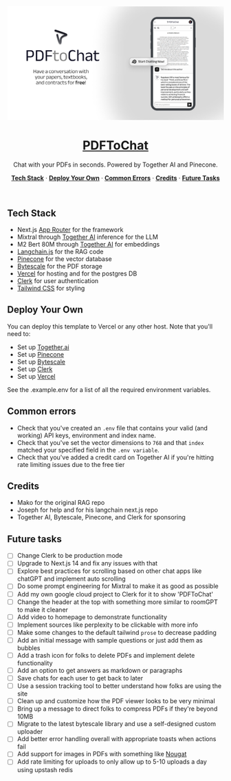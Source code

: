 <a href="https://www.pdftochat.com/">
  <img alt="PDFToChat – Chat with your PDFs in seconds." src="./public/og-image.png">
  <h1 align="center">PDFToChat</h1>
</a>

<p align="center">
  Chat with your PDFs in seconds. Powered by Together AI and Pinecone.
</p>

<p align="center">
  <a href="#tech-stack"><strong>Tech Stack</strong></a> ·
  <a href="#deploy-your-own"><strong>Deploy Your Own</strong></a> ·
  <a href="#common-errors"><strong>Common Errors</strong></a>
  ·
  <a href="#credits"><strong>Credits</strong></a>
  ·
  <a href="#future-tasks"><strong>Future Tasks</strong></a>
</p>
<br/>

## Tech Stack

- Next.js [App Router](https://nextjs.org/docs/app) for the framework
- Mixtral through [Together AI](https://www.together.ai/) inference for the LLM
- M2 Bert 80M through [Together AI](https://www.together.ai/) for embeddings
- [Langchain.js](https://js.langchain.com/docs/get_started/introduction/) for the RAG code
- [Pinecone](https://www.pinecone.io/) for the vector database
- [Bytescale](https://www.bytescale.com/) for the PDF storage
- [Vercel](https://vercel.com/) for hosting and for the postgres DB
- [Clerk](https://clerk.dev/) for user authentication
- [Tailwind CSS](https://tailwindcss.com/) for styling

## Deploy Your Own

You can deploy this template to Vercel or any other host. Note that you'll need to:

- Set up [Together.ai](https://www.together.ai/)
- Set up [Pinecone](https://www.pinecone.io/)
- Set up [Bytescale](https://www.bytescale.com/)
- Set up [Clerk](https://clerk.dev/)
- Set up [Vercel](https://vercel.com/)

See the .example.env for a list of all the required environment variables.

## Common errors

- Check that you've created an `.env` file that contains your valid (and working) API keys, environment and index name.
- Check that you've set the vector dimensions to `768` and that `index` matched your specified field in the `.env variable`.
- Check that you've added a credit card on Together AI if you're hitting rate limiting issues due to the free tier

## Credits

- Mako for the original RAG repo
- Joseph for help and for his langchain next.js repo
- Together AI, Bytescale, Pinecone, and Clerk for sponsoring

## Future tasks

- [ ] Change Clerk to be production mode
- [ ] Upgrade to Next.js 14 and fix any issues with that
- [ ] Explore best practices for scrolling based on other chat apps like chatGPT and implement auto scrolling
- [ ] Do some prompt engineering for Mixtral to make it as good as possible
- [ ] Add my own google cloud project to Clerk for it to show 'PDFToChat'
- [ ] Change the header at the top with something more similar to roomGPT to make it cleaner
- [ ] Add video to homepage to demonstrate functionality
- [ ] Implement sources like perplexity to be clickable with more info
- [ ] Make some changes to the default tailwind `prose` to decrease padding
- [ ] Add an initial message with sample questions or just add them as bubbles
- [ ] Add a trash icon for folks to delete PDFs and implement delete functionality
- [ ] Add an option to get answers as markdown or paragraphs
- [ ] Save chats for each user to get back to later
- [ ] Use a session tracking tool to better understand how folks are using the site
- [ ] Clean up and customize how the PDF viewer looks to be very minimal
- [ ] Bring up a message to direct folks to compress PDFs if they're beyond 10MB
- [ ] Migrate to the latest bytescale library and use a self-designed custom uploader
- [ ] Add better error handling overall with appropriate toasts when actions fail
- [ ] Add support for images in PDFs with something like [Nougat](https://replicate.com/meta/nougat)
- [ ] Add rate limiting for uploads to only allow up to 5-10 uploads a day using upstash redis

